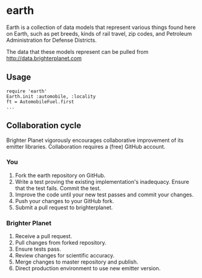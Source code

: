 # earth

Earth is a collection of data models that represent various things found here on Earth, such as pet breeds, kinds of rail travel, zip codes, and Petroleum Administration for Defense Districts.

The data that these models represent can be pulled from http://data.brighterplanet.com

## Usage

    require 'earth'
    Earth.init :automobile, :locality
    ft = AutomobileFuel.first
    ...

## Collaboration cycle 
Brighter Planet vigorously encourages collaborative improvement of its emitter libraries. Collaboration requires a (free) GitHub account.

### You
1.  Fork the earth repository on GitHub.
1.  Write a test proving the existing implementation's inadequacy. Ensure that the test fails. Commit the test.
1.  Improve the code until your new test passes and commit your changes.
1.  Push your changes to your GitHub fork.
1.  Submit a pull request to brighterplanet.

### Brighter Planet
1.  Receive a pull request.
1.  Pull changes from forked repository.
1.  Ensure tests pass.
1.  Review changes for scientific accuracy.
1.  Merge changes to master repository and publish.
1.  Direct production environment to use new emitter version.
